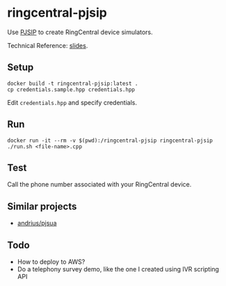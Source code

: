 # ringcentral-pjsip

Use [PJSIP](https://www.pjsip.org/) to create RingCentral device simulators.

Technical Reference: [slides](https://docs.google.com/presentation/d/15KvnbZVB_adSN6xjwlRHh-dsc3HWeVrAkxvBRSLVGPc/edit?usp=sharing).


## Setup

```
docker build -t ringcentral-pjsip:latest .
cp credentials.sample.hpp credentials.hpp
```

Edit `credentials.hpp` and specify credentials.


## Run

```
docker run -it --rm -v $(pwd):/ringcentral-pjsip ringcentral-pjsip ./run.sh <file-name>.cpp
```


## Test

Call the phone number associated with your RingCentral device.


## Similar projects

- [andrius/pjsua](https://github.com/andrius/pjsua)


## Todo

- How to deploy to AWS?
- Do a telephony survey demo, like the one I created using IVR scripting API
